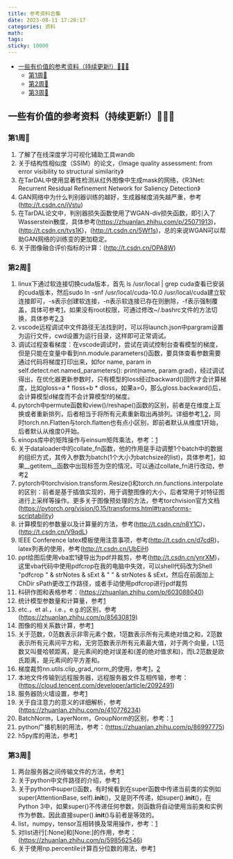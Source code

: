 ```yaml
---
title: 参考资料合集
date: 2023-08-11 17:28:17
categories: 资料
math:
tags:
sticky: 10000
---
```

<!-- TOC -->

- [一些有价值的参考资料（持续更新!）:rainbow::rainbow::rainbow:](#一些有价值的参考资料持续更新rainbowrainbowrainbow)
    - [第1周:rainbow:](#第1周rainbow)
    - [第2周:rainbow:](#第2周rainbow)
    - [第3周:rainbow:](#第3周rainbow)

<!-- /TOC -->
## 一些有价值的参考资料（持续更新!）:rainbow::rainbow::rainbow:

### 第1周:rainbow:

1.  了解了在线深度学习可视化辅助工具wandb
2.  关于结构性相似度（SSIM）的论文，《Image quality assessment: from error visibility to structural similarity》
3.  在TarDAL中使用显著性检测从红外图像中生成mask的网络，《R3Net: Recurrent Residual Refinement Network for Saliency Detection》
4.  GAN网络中为什么判别器训练的越好，生成器梯度消失越严重，参考(http://t.csdn.cn/jVstu)
5.  在TarDAL论文中，判别器损失函数使用了WGAN-div损失函数，即引入了Wasserstein散度，具体参考(https://zhuanlan.zhihu.com/p/25071913)，(http://t.csdn.cn/tvs1K)，(http://t.csdn.cn/5Wf1s)，总的来说WGAN可以帮助GAN网络的训练变的更加稳定。
6.  关于图像融合评价指标的计算：(http://t.csdn.cn/OPA8W)
### 第2周:rainbow:
1. linux下通过软连接切换cuda版本，首先 ls /usr/local | grep cuda查看已安装的cuda版本，然后sudo ln -snf /usr/local/cuda-10.0 /usr/local/cuda建立软连接即可，-s表示创建软连接，-n表示软连接已存在则删除，-f表示强制覆盖，具体可参考[1](https://blog.csdn.net/fxmtb/article/details/130573696?ops_request_misc=%257B%2522request%255Fid%2522%253A%2522169371218816800213030057%2522%252C%2522scm%2522%253A%252220140713.130102334.pc%255Fall.%2522%257D&request_id=169371218816800213030057&biz_id=0&utm_medium=distribute.pc_search_result.none-task-blog-2~all~first_rank_ecpm_v1~rank_v31_ecpm-1-130573696-null-null.142^v93^control&utm_term=linux%E4%B8%8B%E5%88%87%E6%8D%A2cuda%E7%89%88%E6%9C%AC%E8%BD%AF%E8%BF%9E%E6%8E%A5&spm=1018.2226.3001.4187)，如果没有root权限，可通过修改~/.bashrc文件的方法切换，具体参考[2](https://blog.csdn.net/Marquis_Z/article/details/129683777?ops_request_misc=%257B%2522request%255Fid%2522%253A%2522169371196516800211516194%2522%252C%2522scm%2522%253A%252220140713.130102334..%2522%257D&request_id=169371196516800211516194&biz_id=0&utm_medium=distribute.pc_search_result.none-task-blog-2~all~sobaiduend~default-1-129683777-null-null.142^v93^control&utm_term=linux%E4%B8%8B%E5%88%87%E6%8D%A2cuda%E7%89%88%E6%9C%AC&spm=1018.2226.3001.4187),[3](https://blog.csdn.net/deersonglzx/article/details/132103228?ops_request_misc=%257B%2522request%255Fid%2522%253A%2522169371204116800188517144%2522%252C%2522scm%2522%253A%252220140713.130102334.pc%255Fall.%2522%257D&request_id=169371204116800188517144&biz_id=0&utm_medium=distribute.pc_search_result.none-task-blog-2~all~first_rank_ecpm_v1~times_rank-1-132103228-null-null.142^v93^control&utm_term=linux%E4%B8%8B%E5%88%87%E6%8D%A2cuda%E7%89%88%E6%9C%AC&spm=1018.2226.3001.4187)
2. vscode远程调试中文件路径无法找到时，可以将launch.json中pargram设置为运行文件，cwd设置为运行目录，这样即可正常调试。
3. 调试过程查看梯度：在vscode调试时，尝试在调试控制台查看模型的梯度，但是只能在变量中看到nn.module.parameters()函数，要具体查看参数需要通过代码将梯度打印出来，如for name, param in self.detect.net.named_parameters(): print(name, param.grad)，经过调试得出，在优化器更新参数时，只有模型的loss经过backward()回传才会计算梯度，比如gloss=a * floss+b * dloss，如果a=0，那么gloss.backward()后，会计算模型d梯度而不会计算模型f的梯度。
4. pytorch中permute函数和view()/reshape()函数的区别，前者是在维度上互换或者重新排列，后者相当于将所有元素重新取出再排列。详细参考[1](https://blog.csdn.net/Dust_Evc/article/details/128565263?ops_request_misc=&request_id=&biz_id=102&utm_term=permute%E5%92%8Cview/reshape%E5%8C%BA%E5%88%AB&utm_medium=distribute.pc_search_result.none-task-blog-2~all~sobaiduweb~default-0-128565263.142^v93^control&spm=1018.2226.3001.4187),[2](https://blog.csdn.net/ODIMAYA/article/details/123898732?ops_request_misc=%257B%2522request%255Fid%2522%253A%2522169371133116800226577302%2522%252C%2522scm%2522%253A%252220140713.130102334.pc%255Fall.%2522%257D&request_id=169371133116800226577302&biz_id=0&utm_medium=distribute.pc_search_result.none-task-blog-2~all~first_rank_ecpm_v1~rank_v31_ecpm-11-123898732-null-null.142^v93^control&utm_term=permute%E5%92%8Cview%2Freshape%E5%8C%BA%E5%88%AB&spm=1018.2226.3001.4187)，同时torch.nn.Flatten与torch.flatten也有点小区别，即前者默认从维度1开始，后者默认从维度0开始。
5. einops库中的矩阵操作与einsum矩阵乘法，参考：[1](https://blog.csdn.net/a486259/article/details/126966772?ops_request_misc=%257B%2522request%255Fid%2522%253A%2522169370823316800182774809%2522%252C%2522scm%2522%253A%252220140713.130102334.pc%255Fall.%2522%257D&request_id=169370823316800182774809&biz_id=0&utm_medium=distribute.pc_search_result.none-task-blog-2~all~first_rank_ecpm_v1~rank_v31_ecpm-6-126966772-null-null.142^v93^control&utm_term=einops%E4%B8%8Eeinsum&spm=1018.2226.3001.4187)
6. 关于dataloader中的collate_fn函数，他的作用是手动调整1个batch中的数据的组织方式，其传入参数为batch(1个大小为batchsize的list)，具体参考[1](https://blog.csdn.net/dong_liuqi/article/details/114521240)，如果__getitem__函数中出现标签为空的情况，可以通过collate_fn进行改动，参考[2](https://blog.csdn.net/guyuealian/article/details/91129367###)
7. pytorch中torchvision.transform.Resize()和torch.nn.functions.interpolate的区别：前者是基于插值实现的，用于调整图像的大小，后者常用于对特征图进行上采样等操作。更多关于图像预处理的方法，参考torchvision官方文档(https://pytorch.org/vision/0.15/transforms.html#transforms-scriptability)
8. 计算模型的参数量以及计算量的方法，参考(http://t.csdn.cn/n8Y1C)，(http://t.csdn.cn/V9qdL)
9. IEEE Conference latex模板使用注意事项，参考(http://t.csdn.cn/d7cdR)，latex列表的使用，参考(http://t.csdn.cn/UbEiH)
10. ppt绘图后使用vba宏1键导出为pdf并裁剪，参考(http://t.csdn.cn/ynrXM)，这里vba代码中使用pdfcrop在我的电脑中失效，可以shell代码改为Shell "pdfcrop " & strNotes & sExt & " " & strNotes & sExt，然后在前面加上ChDir sPath更改工作路径，或者手动使用pdfcrop进行pdf裁剪
11. 科研作图和表格参考：(https://zhuanlan.zhihu.com/p/603088040)
12. 统计模型参数量和计算量，参考[1](https://blog.csdn.net/qq_43426908/article/details/130338449?ops_request_misc=%257B%2522request%255Fid%2522%253A%2522169370415016800182723428%2522%252C%2522scm%2522%253A%252220140713.130102334.pc%255Fall.%2522%257D&request_id=169370415016800182723428&biz_id=0&utm_medium=distribute.pc_search_result.none-task-blog-2~all~first_rank_ecpm_v1~times_rank-4-130338449-null-null.142^v93^control&utm_term=torchstat&spm=1018.2226.3001.4187)
13. etc.，et al.，i.e.，e.g.的区别，参考(https://zhuanlan.zhihu.com/p/85630819)
14. 图像的相关系数计算，参考[1](https://blog.csdn.net/weixin_30394333/article/details/95754064?ops_request_misc=&request_id=&biz_id=102&utm_term=%E5%9B%BE%E5%83%8F%E7%9A%84%E7%9B%B8%E5%85%B3%E7%B3%BB%E6%95%B0%E8%AE%A1%E7%AE%97&utm_medium=distribute.pc_search_result.none-task-blog-2~all~sobaiduweb~default-2-95754064.142^v93^control&spm=1018.2226.3001.4187)
15. 关于范数，0范数表示非零元素个数，1范数表示所有元素绝对值之和，2范数表示所有元素间平方和，无穷范数表示所有元素最大值，对于两个向量，L1范数又叫曼哈顿距离，是元素间的绝对误差和(差的绝对值求和)，而L2范数是欧氏距离，是元素间的平方差和。
16. 梯度裁剪nn.utils.clip_grad_norm_的使用，参考[1](https://blog.csdn.net/Mikeyboi/article/details/119522689)，[2](https://blog.csdn.net/zhaohongfei_358/article/details/122820992?ops_request_misc=%257B%2522request%255Fid%2522%253A%2522169365178316800213092562%2522%252C%2522scm%2522%253A%252220140713.130102334..%2522%257D&request_id=169365178316800213092562&biz_id=0&utm_medium=distribute.pc_search_result.none-task-blog-2~all~top_click~default-1-122820992-null-null.142^v93^control&utm_term=nn.utils.clip_grad_norm_&spm=1018.2226.3001.4187)
17. 本地文件传输到远程服务器，远程服务器文件互相传输，参考：(https://cloud.tencent.com/developer/article/2092491)
18. 服务器防火墙设置，参考[1](https://blog.csdn.net/lu962820662/article/details/129340504?ops_request_misc=%257B%2522request%255Fid%2522%253A%2522169365169716800211535651%2522%252C%2522scm%2522%253A%252220140713.130102334.pc%255Fall.%2522%257D&request_id=169365169716800211535651&biz_id=0&utm_medium=distribute.pc_search_result.none-task-blog-2~all~first_rank_ecpm_v1~times_rank-3-129340504-null-null.142^v93^control&utm_term=linux%E6%9C%8D%E5%8A%A1%E5%99%A8%E9%98%B2%E7%81%AB%E5%A2%99%E5%91%BD%E4%BB%A4%E5%A4%A7%E5%85%A8&spm=1018.2226.3001.4187)
19. 关于自注意力的意义的详细解析，参考(https://zhuanlan.zhihu.com/p/410776234)
20. BatchNorm，LayerNorm，GroupNorm的区别，参考：[1](https://blog.csdn.net/qq_43426908/article/details/123119919?ops_request_misc=%257B%2522request%255Fid%2522%253A%2522169365115016800225577832%2522%252C%2522scm%2522%253A%252220140713.130102334..%2522%257D&request_id=169365115016800225577832&biz_id=0&utm_medium=distribute.pc_search_result.none-task-blog-2~all~sobaiduend~default-1-123119919-null-null.142^v93^control&utm_term=batchnorm%20layernorm%20%20groupnorm&spm=1018.2226.3001.4187)
21. python广播机制的用法，参考：(https://zhuanlan.zhihu.com/p/86997775)
22. h5py库的用法，参考[1](https://blog.csdn.net/csdn15698845876/article/details/73278120?csdn_share_tail=%7B%22type%22%3A%22blog%22%2C%22rType%22%3A%22article%22%2C%22rId%22%3A%2273278120%22%2C%22source%22%3A%22qq_45909764%22%7D&fromshare=blogdetail)

### 第3周:rainbow:
1. 两台服务器之间传输文件的方法，参考[1](https://blog.csdn.net/Black_8/article/details/122925549?csdn_share_tail=%7B%22type%22%3A%22blog%22%2C%22rType%22%3A%22article%22%2C%22rId%22%3A%22122925549%22%2C%22source%22%3A%22qq_45909764%22%7D&fromshare=blogdetail)
2. 关于python中文件路径的介绍，参考[1](https://blog.csdn.net/The_Time_Runner/article/details/84147220?csdn_share_tail=%7B%22type%22%3A%22blog%22%2C%22rType%22%3A%22article%22%2C%22rId%22%3A%2284147220%22%2C%22source%22%3A%22qq_45909764%22%7D&fromshare=blogdetail)
3. 关于python中super()函数，有时候看到在super函数中传递当前类的实例如super(AttentionBase, self).__init__()，又是则不传递，如super().__init__()，在Python 3中，如果super()不传递任何参数，则函数将自动使用当前类和实例作为参数。因此直接super().__init__()与前者是等效的。
4. list，numpy，tensor互相转换及常用操作，参考：[1](https://blog.csdn.net/onion_rain/article/details/107460601?csdn_share_tail=%7B%22type%22%3A%22blog%22%2C%22rType%22%3A%22article%22%2C%22rId%22%3A%22107460601%22%2C%22source%22%3A%22qq_45909764%22%7D&fromshare=blogdetail)
5. 对list进行[:None]和[None:]的作用，参考：(https://zhuanlan.zhihu.com/p/598562546)
6. 关于使用np.percentile计算百分位数的用法，参考[1](https://blog.csdn.net/yxf771hotmail/article/details/131849484?csdn_share_tail=%7B%22type%22%3A%22blog%22%2C%22rType%22%3A%22article%22%2C%22rId%22%3A%22131849484%22%2C%22source%22%3A%22qq_45909764%22%7D&fromshare=blogdetail)